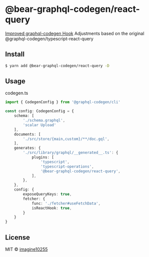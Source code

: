 # @bear-graphql-codegen/react-query

[Improved graphql-codegen Hook](https://medium.com/@imaginechiu/improved-graphql-codegen-hook-4606cee4c29c)
Adjustments based on the original @graphql-codegen/typescript-react-query

## Install

```bash
$ yarn add @bear-graphql-codegen/react-query -D
```


## Usage

codegen.ts

```typescript
import { CodegenConfig } from '@graphql-codegen/cli'

const config: CodegenConfig = {
    schema: [
        './schema.graphql',
        'scalar Upload'
    ],
    documents: [
        './src/store/{main,custom}/**/doc.gql',
    ],
    generates: {
        './src/library/graphql/__generated__.ts': {
            plugins: [
                'typescript',
                'typescript-operations',
                '@bear-graphql-codegen/react-query',
            ],
        },
    },
    config: {
        exposeQueryKeys: true,
        fetcher: {
            func: './fetcher#useFetchData',
            isReactHook: true,
        }
    }
}
```



## License

MIT © [imagine10255](https://github.com/imagine10255)
